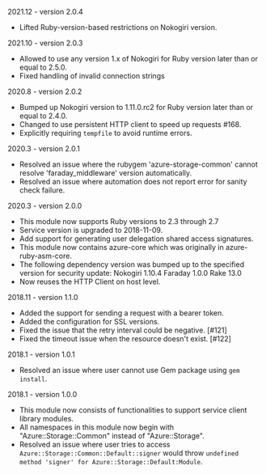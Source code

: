 2021.12 - version 2.0.4
* Lifted Ruby-version-based restrictions on Nokogiri version.

2021.10 - version 2.0.3
* Allowed to use any version 1.x of Nokogiri for Ruby version later than or equal to 2.5.0.
* Fixed handling of invalid connection strings

2020.8 - version 2.0.2
* Bumped up Nokogiri version to 1.11.0.rc2 for Ruby version later than or equal to 2.4.0.
* Changed to use persistent HTTP client to speed up requests #168.
* Explicitly requiring `tempfile` to avoid runtime errors.

2020.3 - version 2.0.1
* Resolved an issue where the rubygem 'azure-storage-common' cannot resolve 'faraday_middleware' version automatically.
* Resolved an issue where automation does not report error for sanity check failure.

2020.3 - version 2.0.0
* This module now supports Ruby versions to 2.3 through 2.7
* Service version is upgraded to 2018-11-09.
* Add support for generating user delegation shared access signatures.
* This module now contains azure-core which was originally in azure-ruby-asm-core.
* The following dependency version was bumped up to the specified version for security update:
    Nokogiri 1.10.4
    Faraday  1.0.0
    Rake     13.0
* Now reuses the HTTP Client on host level.

2018.11 - version 1.1.0
* Added the support for sending a request with a bearer token.
* Added the configuration for SSL versions.
* Fixed the issue that the retry interval could be negative. [#121]
* Fixed the timeout issue when the resource doesn't exist. [#122]

2018.1 - version 1.0.1
* Resolved an issue where user cannot use Gem package using `gem install`.

2018.1 - version 1.0.0

* This module now consists of functionalities to support service client library modules.
* All namespaces in this module now begin with "Azure::Storage::Common" instead of "Azure::Storage".
* Resolved an issue where user tries to access `Azure::Storage::Common::Default::signer` would throw `undefined method 'signer' for Azure::Storage::Default:Module`.
